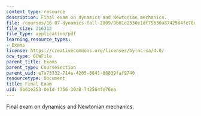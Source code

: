 ```yaml
---
content_type: resource
description: Final exam on dynamics and Newtonian mechanics.
file: /courses/16-07-dynamics-fall-2009/9b61e2530e1df75630a8742564fe76ea_MIT16_07F09_final04.pdf
file_size: 216312
file_type: application/pdf
learning_resource_types:
- Exams
license: https://creativecommons.org/licenses/by-nc-sa/4.0/
ocw_type: OCWFile
parent_title: Exams
parent_type: CourseSection
parent_uid: e7a73332-714e-4205-8841-80839faf9740
resourcetype: Document
title: Final Exam
uid: 9b61e253-0e1d-f756-30a8-742564fe76ea
---
```

Final exam on dynamics and Newtonian mechanics.